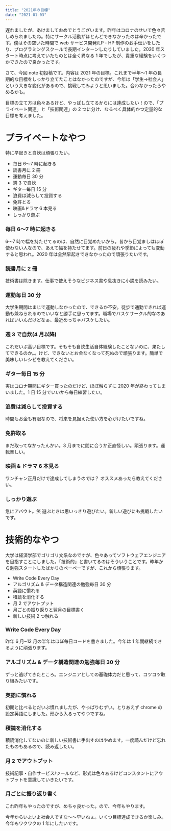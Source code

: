 ```yaml
---
title: "2021年の目標"
date: "2021-01-03"
---
```


遅れましたが、あけましておめでとうございます。昨年はコロナのせいで色々苦しめられましたね。特にサークル活動がほとんどできなかったのは辛かったです。僕はその空いた時間で web サービス開発/LP・HP 制作のお手伝いをしたり、プログラミングスクールで長期インターンしたりしていました。2020 年スタート時点に考えていたものとは全く異なる 1 年でしたが、貴重な経験をいくつかできたので良かったです。

さて、今回 note 初投稿です。内容は 2021 年の目標。これまで半年〜1 年の長期的な目標をしっかり立てたことはなかったのですが、今年は「学生->社会人」という大きな変化があるので、挑戦してみようと思いました。合わなかったらやめるかも。

目標の立て方は色々あるけど、やっぱし立てるからには達成したい！ので、「プライベート関連」と「技術関連」の 2 つに分け、なるべく具体的かつ定量的な目標を考えました。

# プライベートなやつ

特に早起きと自炊は頑張りたい。

- 毎日 6〜7 時に起きる
- 読書月に 2 冊
- 運動毎日 30 分
- 週 3 で自炊
- ギター毎日 15 分
- 浪費は減らして投資する
- 免許とる
- 映画&ドラマ 6 本見る
- しっかり遊ぶ

### 毎日 6〜7 時に起きる

6〜7 時で幅を持たせてるのは、自然に目覚めたいから。昔から目覚ましはほぼ使わない人なので、あえて幅を持たせてます。前日の疲れや季節によっても変動すると思われ。2020 年は全然早起きできなかったので頑張りたいです。

### 読書月に 2 冊

技術書は除きます。仕事で使えそうなビジネス書や息抜きに小説を読みたい。

### 運動毎日 30 分

大学生期間はまじで運動しなかったので、できるか不安。徒歩で通勤できれば運動も兼ねられるのでいいなと勝手に思ってます。職場でバスケサークル的なのあればいいんだけどなぁ、最近めっちゃバスケしたい。

### 週 3 で自炊(4 月以降)

これだいぶ高い目標です。そもそも自炊生活自体経験したことないのに、果たしてできるのか。。けど、できないとお金なくなって死ぬので頑張ります。簡単で美味しいレシピを教えてください。

### ギター毎日 15 分

実はコロナ期間にギター買ったのだけど、ほぼ触らずに 2020 年が終わってしまいました。1 日 15 分でいいから毎日練習したい。

### 浪費は減らして投資する

時間もお金も有限なので、将来を見据えた使い方を心がけたいですね。

### 免許取る

まだ取ってなかったんかい。3 月までに間に合うか正直怪しい。頑張ります。運転楽しい。

### 映画 & ドラマ 6 本見る

ワンチャン正月だけで達成してしまうのでは？
オススメあったら教えてください。

### しっかり遊ぶ

急にアバウト。笑
遊ぶときは思いっきり遊びたい。新しい遊びにも挑戦したいです。

# 技術的なやつ

大学は経済学部でゴリゴリ文系なのですが、色々あってソフトウェアエンジニアを目指すことにしました。「技術的」と書いてるのはそういうことです。昨年から勉強スタートしたばかりのペーペーですが、これから頑張ります。

- Write Code Every Day
- アルゴリズム & データ構造関連の勉強毎日 30 分
- 英語に慣れる
- 積読を消化する
- 月 2 でアウトプット
- 月ごとの振り返りと翌月の目標書く
- 新しい技術 2 つ触れる

### Write Code Every Day

昨年 6 月~12 月の半年はほぼ毎日コードを書きました。今年は 1 年間継続できるように頑張ります。

### アルゴリズム & データ構造関連の勉強毎日 30 分

ずっと逃げてきたところ。エンジニアとしての基礎体力だと思って、コツコツ取り組みたいです。

### 英語に慣れる

初期と比べるとだいぶ慣れましたが、やっぱりむずい。とりあえず chrome の設定英語にしました。形から入るってやつですね。

### 積読を消化する

積読消化してないのに新しい技術書に手出すのはやめます。一度読んだけど忘れたものもあるので、読み返したい。

### 月 2 でアウトプット

技術記事・自作サービス/ツールなど、形式は色々あるけどコンスタントにアウトプットを意識していきたいです。

### 月ごとに振り返り書く

これ昨年もやったのですが、めちゃ良かった。ので、今年もやります。

今年からいよいよ社会人ですな〜〜早いねぇ。いくつ目標達成できるか楽しみ。今年もワクワクの 1 年にしたいです。
